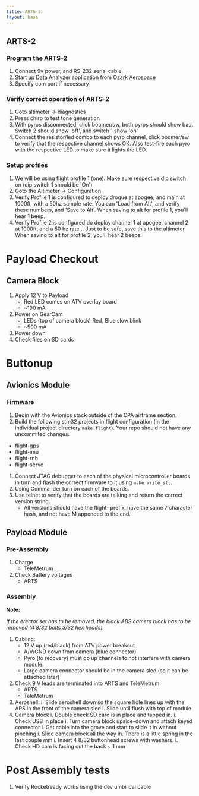 ```yaml
---
title: ARTS-2
layout: base
---
```


## ARTS-2

### Program the ARTS-2

 1. Connect 9v power, and RS-232 serial cable
 1. Start up Data Analyzer application from Ozark Aerospace
 1. Specify com port if necessary

### Verify correct operation of ARTS-2

 1. Goto altimeter -> diagnostics
 1. Press chirp to test tone generation
 1. With pyros disconnected, click boomer/sw, both pyros should show bad. Switch 2 should show 'off', and switch 1 show 'on'
 1. Connect the resistor/led combo to each pyro channel, click boomer/sw to verify that the respective channel shows OK. Also test-fire each pyro with the respective LED to make sure it lights the LED.

### Setup profiles

 1. We will be using flight profile 1 (one). Make sure respective dip switch on (dip switch 1 should be 'On')
 1. Goto the Altimeter -> Configuration
 1. Verify Profile 1 is configured to deploy drogue at apogee, and main at 1000ft, with a 50hz sample rate. You can 'Load from Alt', and verify these numbers, and 'Save to Alt'. When saving to alt for profile 1, you'll hear 1 beep.
 1. Verify Profile 2 is configured do deploy channel 1 at apogee, channel 2 at 1000ft, and a 50 hz rate... Just to be safe, save this to the altimeter. When saving to alt for profile 2, you'll hear 2 beeps.

# Payload Checkout

## Camera Block

1. Apply 12 V to Payload
    - Red LED comes on ATV overlay board
    - ~190 mA
1. Power on GearCam
    - LEDs (top of camera block) Red, Blue slow blink
    - ~500 mA
1. Power down
1. Check files on SD cards


# Buttonup

## Avionics Module

### Firmware
 1. Begin with the Avionics stack outside of the CPA airframe section.
 1. Build the following stm32 projects in flight configuration (in the individual project directory `make flight`). Your repo should not have any uncommited changes.
   - flight-gps
   - flight-imu
   - flight-rnh
   - flight-servo
 1. Connect JTAG debugger to each of the physical microcontroller boards in turn and flash the correct firmware to it using `make write_stl`.
 1. Using Commander turn on each of the boards.
 1. Use telnet to verify that the boards are talking and return the correct version string.
    - All versions should have the flight- prefix, have the same 7 character hash, and not have M appended to the end.

## Payload Module

### Pre-Assembly

1. Charge
    - TeleMetrum
1. Check Battery voltages
    - ARTS

### Assembly

**Note:**

_If the erector set has to be removed, the black ABS camera block has to be removed (4 8/32 bolts 3/32 hex heads)._

1. Cabling:
    - 12 V up (red/black) from ATV power breakout
    - A/V/GND down from camera (blue connector)
    - Pyro (to recovery) must go up channels to not interfere with camera module.
    - Large camera connector should be in the camera sled (so it can be attached later)
1. Check 9 V leads are terminated into ARTS and TeleMetrum
    - ARTS
    - TeleMetrum
1. Aeroshell:
    i. Slide aeroshell down so the square hole lines up with the APS in the front of the camera sled
    i. Slide until flush with top of module
1. Camera block
    i. Double check SD card is in place and tapped in.
    i. Check USB in place
    i. Turn camera block upside-down and attach keyed connector
    i. Get cable into the grove and start to slide it in without pinching
    i. Slide camera block all the way in. There is a little spring in the last couple mm
    i. Insert 4 8/32 buttonhead screws with washers.
    i. Check HD cam is facing out the back ~ 1 mm


# Post Assembly tests
 1. Verify Rocketready works using the dev umbilical cable
